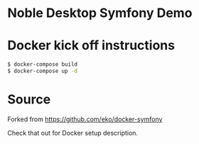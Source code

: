 Noble Desktop Symfony Demo
==============

# Docker kick off instructions

```bash
$ docker-compose build
$ docker-compose up -d
```

# Source

Forked from https://github.com/eko/docker-symfony

Check that out for Docker setup description.
